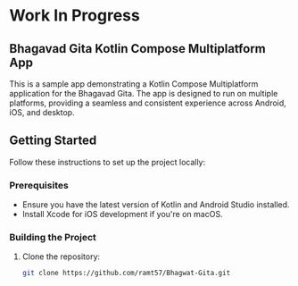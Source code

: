 # Work In Progress

## Bhagavad Gita Kotlin Compose Multiplatform App

This is a sample app demonstrating a Kotlin Compose Multiplatform application for the Bhagavad Gita. The app is designed to run on multiple platforms, providing a seamless and consistent experience across Android, iOS, and desktop.




## Getting Started

Follow these instructions to set up the project locally:

### Prerequisites

- Ensure you have the latest version of Kotlin and Android Studio installed.
- Install Xcode for iOS development if you're on macOS.

### Building the Project

1. Clone the repository:
   ```bash
   git clone https://github.com/ramt57/Bhagwat-Gita.git
